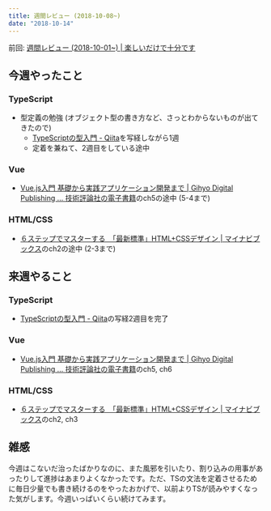 ```yaml
---
title: 週間レビュー (2018-10-08~)
date: "2018-10-14"
---
```


前回: [週間レビュー (2018-10-01~) | 楽しいだけで十分です](https://yinm.info/20181007/)

## 今週やったこと

### TypeScript
- 型定義の勉強 (オブジェクト型の書き方など、さっとわからないものが出てきたので)
  - [TypeScriptの型入門 - Qiita](https://qiita.com/uhyo/items/e2fdef2d3236b9bfe74a)を写経しながら1週
  - 定着を兼ねて、2週目をしている途中

### Vue
- [Vue.js入門 基礎から実践アプリケーション開発まで | Gihyo Digital Publishing … 技術評論社の電子書籍](https://gihyo.jp/dp/ebook/2018/978-4-297-10092-6)のch5の途中 (5-4まで)

### HTML/CSS
- [６ステップでマスターする　「最新標準」HTML+CSSデザイン | マイナビブックス](https://book.mynavi.jp/supportsite/detail/9784839960223.html)のch2の途中 (2-3まで)

## 来週やること

### TypeScript
  - [TypeScriptの型入門 - Qiita](https://qiita.com/uhyo/items/e2fdef2d3236b9bfe74a)の写経2週目を完了

### Vue
- [Vue.js入門 基礎から実践アプリケーション開発まで | Gihyo Digital Publishing … 技術評論社の電子書籍](https://gihyo.jp/dp/ebook/2018/978-4-297-10092-6)のch5, ch6

### HTML/CSS
- [６ステップでマスターする　「最新標準」HTML+CSSデザイン | マイナビブックス](https://book.mynavi.jp/supportsite/detail/9784839960223.html)のch2, ch3

## 雑感

今週はこないだ治ったばかりなのに、また風邪を引いたり、割り込みの用事があったりして進捗はあまりよくなかったです。ただ、TSの文法を定着させるために毎日少量でも書き続けるのをやったおかげで、以前よりTSが読みやすくなった気がします。今週いっぱいくらい続けてみます。
